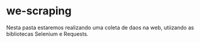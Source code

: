 # we-scraping

Nesta pasta estaremos realizando uma coleta de daos na web, utiizando as bibliotecas Selenium e Requests.
